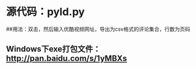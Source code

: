 # 源代码：pyld.py

##用法：双击，然后输入优酷视频网址，导出为csv格式的评论集合，行数为页码


## Windows下exe打包文件：http://pan.baidu.com/s/1yMBXs
